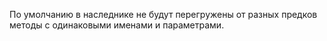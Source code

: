 По умолчанию в наследнике не будут перегружены от разных предков методы с одинаковыми именами и параметрами.

